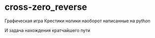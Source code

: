 # cross-zero_reverse
Графическая игра Крестики нолики наоборот написанные на python

И задача нахождения кратчайшего пути 

